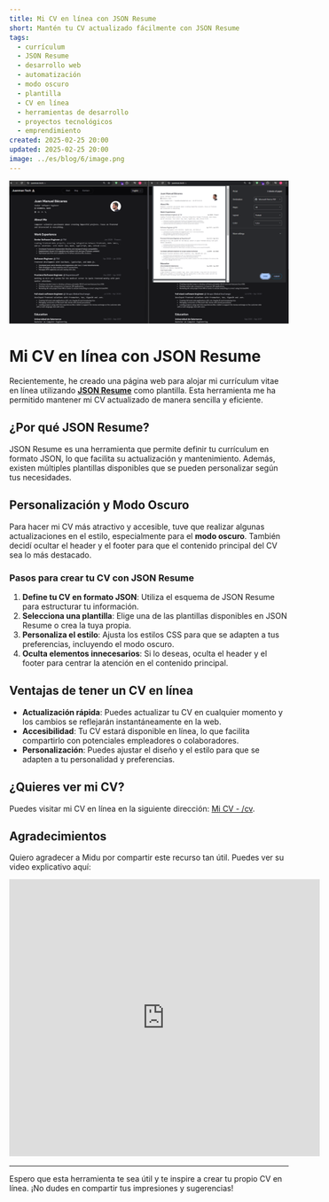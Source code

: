 ```yaml
---
title: Mi CV en línea con JSON Resume
short: Mantén tu CV actualizado fácilmente con JSON Resume
tags:
  - currículum
  - JSON Resume
  - desarrollo web
  - automatización
  - modo oscuro
  - plantilla
  - CV en línea
  - herramientas de desarrollo
  - proyectos tecnológicos
  - emprendimiento
created: 2025-02-25 20:00
updated: 2025-02-25 20:00
image: ../es/blog/6/image.png
---
```


![imagen CV](image.png)

# Mi CV en línea con JSON Resume

Recientemente, he creado una página web para alojar mi currículum vitae en línea utilizando **[JSON Resume](https://jsonresume.org/)** como plantilla. Esta herramienta me ha permitido mantener mi CV actualizado de manera sencilla y eficiente.

## ¿Por qué JSON Resume?

JSON Resume es una herramienta que permite definir tu currículum en formato JSON, lo que facilita su actualización y mantenimiento. Además, existen múltiples plantillas disponibles que se pueden personalizar según tus necesidades.

## Personalización y Modo Oscuro

Para hacer mi CV más atractivo y accesible, tuve que realizar algunas actualizaciones en el estilo, especialmente para el **modo oscuro**. También decidí ocultar el header y el footer para que el contenido principal del CV sea lo más destacado.

### Pasos para crear tu CV con JSON Resume

1. **Define tu CV en formato JSON**: Utiliza el esquema de JSON Resume para estructurar tu información.
2. **Selecciona una plantilla**: Elige una de las plantillas disponibles en JSON Resume o crea la tuya propia.
3. **Personaliza el estilo**: Ajusta los estilos CSS para que se adapten a tus preferencias, incluyendo el modo oscuro.
4. **Oculta elementos innecesarios**: Si lo deseas, oculta el header y el footer para centrar la atención en el contenido principal.

## Ventajas de tener un CV en línea

- **Actualización rápida**: Puedes actualizar tu CV en cualquier momento y los cambios se reflejarán instantáneamente en la web.
- **Accesibilidad**: Tu CV estará disponible en línea, lo que facilita compartirlo con potenciales empleadores o colaboradores.
- **Personalización**: Puedes ajustar el diseño y el estilo para que se adapten a tu personalidad y preferencias.

## ¿Quieres ver mi CV?

Puedes visitar mi CV en línea en la siguiente dirección: [Mi CV - /cv](/es/cv).

## Agradecimientos

Quiero agradecer a Midu por compartir este recurso tan útil. Puedes ver su video explicativo aquí:

<iframe width="560" height="500" src="https://www.youtube.com/embed/Zwh92LTB-Bk?si=m4if9jfbMNBrKalq" title="YouTube video player" frameborder="0" allow="accelerometer; autoplay; clipboard-write; encrypted-media; gyroscope; picture-in-picture; web-share" referrerpolicy="strict-origin-when-cross-origin" allowfullscreen></iframe>

---

Espero que esta herramienta te sea útil y te inspire a crear tu propio CV en línea. ¡No dudes en compartir tus impresiones y sugerencias!